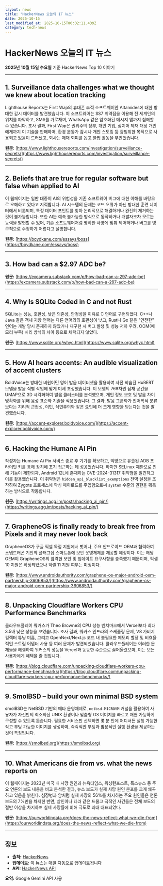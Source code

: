 ```yaml
---
layout: news
title: "HackerNews 오늘의 IT 뉴스"
date: 2025-10-15
last_modified_at: 2025-10-15T00:02:11.439Z
category: tech-news
---
```


# HackerNews 오늘의 IT 뉴스

**2025년 10월 15일 수요일** 기준 HackerNews Top 10 이야기

---


## 1. Surveillance data challenges what we thought we knew about location tracking

<div class="home-news-summary">

Lighthouse Reports는 First Wap의 휴대폰 추적 소프트웨어인 Altamides에 대한 방대한 감시 데이터를 발견했습니다. 이 소프트웨어는 SS7 취약점을 이용해 전 세계인의 위치를 파악하고, SMS를 가로채며, WhatsApp 같은 암호화된 메시지 앱까지 침해할 수 있습니다. 조사 결과, First Wap은 권위주의 정부, 개인 기업, 심지어 제재 대상 개인에게까지 이 기술을 판매하며, 환경 운동가 감시나 개인 스토킹 등 광범위한 목적으로 사용되고 있음이 드러났고, 회사는 제재 회피를 돕고 불법 활동을 부인했습니다.

</div>

**원문:** [https://www.lighthousereports.com/investigation/surveillance-secrets/](https://www.lighthousereports.com/investigation/surveillance-secrets/)

---


## 2. Beliefs that are true for regular software but false when applied to AI

<div class="home-news-summary">

이 웹페이지는 일반 대중이 AI의 위험성을 기존 소프트웨어 버그에 대한 이해를 바탕으로 오해하고 있다고 지적합니다. AI 시스템의 문제는 코드 오류가 아닌 방대한 훈련 데이터에서 비롯되며, 특정 데이터 포인트를 찾아 논리적으로 해결하거나 완전히 제거하는 것이 불가능합니다. 또한 AI는 예측 불가능한 방식으로 동작하거나 개발자조차 모르는 능력을 발현할 수 있어, 기존 소프트웨어처럼 명확한 사양에 맞춰 제어하거나 버그를 영구적으로 수정하기 어렵다고 설명합니다.

</div>

**원문:** [https://boydkane.com/essays/boss](https://boydkane.com/essays/boss)

---


## 3. How bad can a $2.97 ADC be?

**원문:** [https://excamera.substack.com/p/how-bad-can-a-297-adc-be](https://excamera.substack.com/p/how-bad-can-a-297-adc-be)

---


## 4. Why Is SQLite Coded in C and not Rust

<div class="home-news-summary">

SQLite는 성능, 호환성, 낮은 의존성, 안정성을 이유로 C 언어로 구현되었다. C++나 Java 같은 객체 지향 언어는 다른 언어와의 호환성이 낮고, Rust나 Go 같은 "안전한" 언어는 개발 당시 존재하지 않았거나 재구현 시 버그 발생 및 성능 저하 우려, OOM(메모리 부족) 처리 방식의 차이 등으로 채택되지 않았다.

</div>

**원문:** [https://www.sqlite.org/whyc.html](https://www.sqlite.org/whyc.html)

---


## 5. How AI hears accents: An audible visualization of accent clusters

<div class="home-news-summary">

BoldVoice는 방대한 비원어민 영어 발음 데이터셋을 활용하여 사전 학습된 HuBERT 모델을 발음 식별 작업에 맞게 미세 조정했습니다. 이 모델의 768차원 잠재 공간을 UMAP으로 3D 시각화하여 발음 클러스터를 분석했으며, 개인 정보 보호 및 발음 차이 명확화를 위해 음성 표준화 기술을 적용했습니다. 그 결과, 발음 그룹화가 언어학적 분류보다는 지리적 근접성, 이민, 식민주의와 같은 요인에 더 크게 영향을 받는다는 것을 발견했습니다.

</div>

**원문:** [https://accent-explorer.boldvoice.com/](https://accent-explorer.boldvoice.com/)

---


## 6. Hacking the Humane AI Pin

<div class="home-news-summary">

작성자는 Humane Ai Pin 서비스 종료 후 기기를 확보하고, 익명으로 유출된 ADB 프라이빗 키를 통해 장치에 초기 접근하는 데 성공했습니다. 하지만 SELinux 제한으로 인해 기능이 제한되자, Android 12L에 존재하는 CVE-2024-31317 취약점을 발견하고 이를 활용했습니다. 이 취약점은 `hidden_api_blacklist_exemptions` 전역 설정을 조작하여 Zygote 프로세스에 악성 페이로드를 주입함으로써 `system` 수준의 권한을 획득하는 방식으로 작동합니다.

</div>

**원문:** [https://writings.agg.im/posts/hacking_ai_pin/](https://writings.agg.im/posts/hacking_ai_pin/)

---


## 7. GrapheneOS is finally ready to break free from Pixels and it may never look back

<div class="home-news-summary">

GrapheneOS가 구글 픽셀 독점 지원에서 벗어나, 주요 안드로이드 OEM과 협력하여 스냅드래곤 기반의 플래그십 스마트폰에 보안 운영체제를 제공할 예정이다. 이는 해당 OEM이 GrapheneOS의 엄격한 보안 및 업데이트 요구사항을 충족했기 때문이며, 픽셀 10 지원은 확정되었으나 픽셀 11 지원 여부는 미정이다.

</div>

**원문:** [https://www.androidauthority.com/graphene-os-major-android-oem-partnership-3606853/](https://www.androidauthority.com/graphene-os-major-android-oem-partnership-3606853/)

---


## 8. Unpacking Cloudflare Workers CPU Performance Benchmarks

<div class="home-news-summary">

클라우드플레어 워커스가 Theo Browne의 CPU 성능 벤치마크에서 Vercel보다 최대 3.5배 낮은 성능을 보였습니다. 조사 결과, 워커스 인프라의 스케줄링 문제, V8 가비지 컬렉터 튜닝 미흡, 그리고 OpenNext/Next.js 코드 내 불필요한 메모리 할당 및 비효율적인 스트림 어댑터 사용 등 여러 문제가 발견되었습니다. 클라우드플레어는 이러한 문제들을 해결하여 워커스의 성능을 Vercel과 동등한 수준으로 끌어올렸으며, 이는 모든 사용자에게 혜택을 줄 것입니다.

</div>

**원문:** [https://blog.cloudflare.com/unpacking-cloudflare-workers-cpu-performance-benchmarks/](https://blog.cloudflare.com/unpacking-cloudflare-workers-cpu-performance-benchmarks/)

---


## 9. SmolBSD – build your own minimal BSD system

<div class="home-news-summary">

smolBSD는 NetBSD 기반의 메타 운영체제로, `netbsd-MICROVM` 커널을 활용하여 사용자가 자신만의 최소화된 UNIX 환경이나 맞춤형 OS 이미지를 빠르고 재현 가능하게 구성할 수 있도록 돕습니다. 필요한 서비스만 선택하면 몇 분 안에 어디서든 실행 가능한 작고 부팅 가능한 이미지를 생성하며, 즉각적인 부팅과 범용적인 실행 환경을 제공하는 것이 특징입니다.

</div>

**원문:** [https://smolbsd.org](https://smolbsd.org)

---


## 10. What Americans die from vs. what the news reports on

<div class="home-news-summary">

이 웹페이지는 2023년 미국 내 사망 원인과 뉴욕타임스, 워싱턴포스트, 폭스뉴스 등 주요 언론의 보도 내용을 비교 분석한 결과, 뉴스 보도가 실제 사망 원인 분포를 크게 왜곡하고 있음을 밝힌다. 심장병과 암처럼 실제 사망의 56%를 차지하는 주요 원인들은 언론 보도의 7%만을 차지한 반면, 살인이나 테러 같은 드물고 극적인 사건들은 전체 보도의 절반 이상을 차지하며 실제 사망률에 비해 극도로 과대 대표되었다.

</div>

**원문:** [https://ourworldindata.org/does-the-news-reflect-what-we-die-from](https://ourworldindata.org/does-the-news-reflect-what-we-die-from)

---


## 정보

- **출처:** [HackerNews](https://news.ycombinator.com/)
- **업데이트:** 이 뉴스는 매일 자동으로 업데이트됩니다
- **API:** [HackerNews API](https://github.com/HackerNews/API)


**요약:** Google Gemini API 사용

